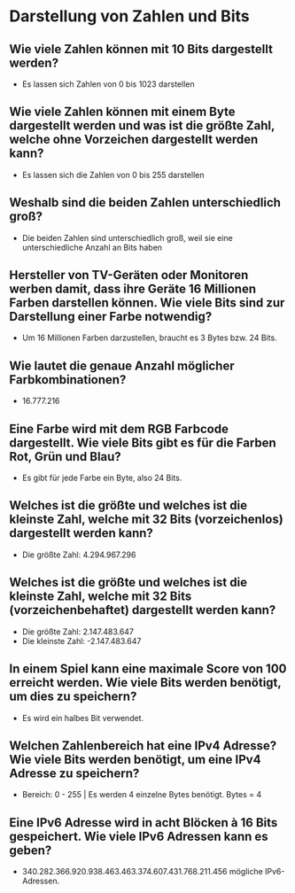 # Darstellung von Zahlen und Bits

## Wie viele Zahlen können mit 10 Bits dargestellt werden?
- Es lassen sich Zahlen von 0 bis 1023 darstellen

## Wie viele Zahlen können mit einem Byte dargestellt werden und was ist die größte Zahl, welche ohne Vorzeichen dargestellt werden kann?
- Es lassen sich die Zahlen von 0 bis 255 darstellen

## Weshalb sind die beiden Zahlen unterschiedlich groß?
- Die beiden Zahlen sind unterschiedlich groß, weil sie eine unterschiedliche Anzahl an Bits haben

## Hersteller von TV-Geräten oder Monitoren werben damit, dass ihre Geräte 16 Millionen Farben darstellen können. Wie viele Bits sind zur Darstellung einer Farbe notwendig?
- Um 16 Millionen Farben darzustellen, braucht es 3 Bytes bzw. 24 Bits.

## Wie lautet die genaue Anzahl möglicher Farbkombinationen?
- 16.777.216

## Eine Farbe wird mit dem RGB Farbcode dargestellt. Wie viele Bits gibt es für die Farben Rot, Grün und Blau?
- Es gibt für jede Farbe ein Byte, also 24 Bits.

## Welches ist die größte und welches ist die kleinste Zahl, welche mit 32 Bits (vorzeichenlos) dargestellt werden kann?
- Die größte Zahl: 4.294.967.296

## Welches ist die größte und welches ist die kleinste Zahl, welche mit 32 Bits (vorzeichenbehaftet) dargestellt werden kann?
- Die größte Zahl: 2.147.483.647
- Die kleinste Zahl: -2.147.483.647

## In einem Spiel kann eine maximale Score von 100 erreicht werden. Wie viele Bits werden benötigt, um dies zu speichern?
- Es wird ein halbes Bit verwendet.

## Welchen Zahlenbereich hat eine IPv4 Adresse? Wie viele Bits werden benötigt, um eine IPv4 Adresse zu speichern?
- Bereich: 0 - 255 | Es werden 4 einzelne Bytes benötigt. Bytes = 4

## Eine IPv6 Adresse wird in acht Blöcken à 16 Bits gespeichert. Wie viele IPv6 Adressen kann es geben?
- 340.282.366.920.938.463.463.374.607.431.768.211.456 mögliche IPv6-Adressen.
